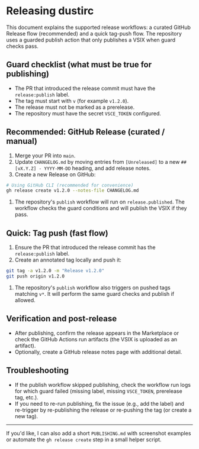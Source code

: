 # Releasing dustirc

This document explains the supported release workflows: a curated GitHub Release flow (recommended) and a quick tag-push flow. The repository uses a guarded publish action that only publishes a VSIX when guard checks pass.

## Guard checklist (what must be true for publishing)

- The PR that introduced the release commit must have the `release:publish` label.
- The tag must start with `v` (for example `v1.2.0`).
- The release must not be marked as a prerelease.
- The repository must have the secret `VSCE_TOKEN` configured.

## Recommended: GitHub Release (curated / manual)

1. Merge your PR into `main`.
1. Update `CHANGELOG.md` by moving entries from `[Unreleased]` to a new `## [vX.Y.Z] - YYYY-MM-DD` heading, and add release notes.
1. Create a new Release on GitHub:

```bash
# Using GitHub CLI (recommended for convenience)
gh release create v1.2.0 --notes-file CHANGELOG.md
```

1. The repository's `publish` workflow will run on `release.published`. The workflow checks the guard conditions and will publish the VSIX if they pass.

## Quick: Tag push (fast flow)

1. Ensure the PR that introduced the release commit has the `release:publish` label.
1. Create an annotated tag locally and push it:

```bash
git tag -a v1.2.0 -m "Release v1.2.0"
git push origin v1.2.0
```

1. The repository's `publish` workflow also triggers on pushed tags matching `v*`. It will perform the same guard checks and publish if allowed.

## Verification and post-release

- After publishing, confirm the release appears in the Marketplace or check the GitHub Actions run artifacts (the VSIX is uploaded as an artifact).
- Optionally, create a GitHub release notes page with additional detail.

## Troubleshooting

- If the publish workflow skipped publishing, check the workflow run logs for which guard failed (missing label, missing `VSCE_TOKEN`, prerelease tag, etc.).
- If you need to re-run publishing, fix the issue (e.g., add the label) and re-trigger by re-publishing the release or re-pushing the tag (or create a new tag).

---

If you'd like, I can also add a short `PUBLISHING.md` with screenshot examples or automate the `gh release create` step in a small helper script.
